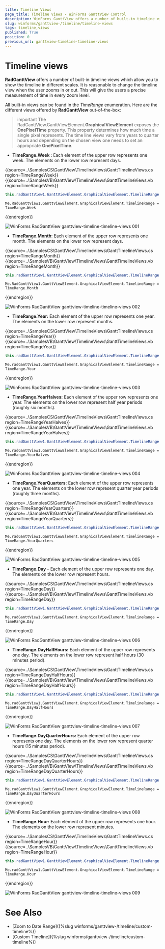```yaml
---
title: Timeline Views
page_title: Timeline Views - WinForms GanttView Control
description: WinForms GanttView offers a number of built-in timeline views which allow you to show the timeline in different scales.
slug: winforms/ganttview-/timeline/timeline-views
tags: timeline,views
published: True
position: 0
previous_url: ganttview-timeline-timeline-views
---
```


# Timeline views

__RadGanttView__ offers a number of built-in timeline views which allow you to show the timeline in different scales. It is reasonable to change the timeline view when the user zooms in or out. This will give the users a precise measurement of time in every zoom level. 

All built-in views can be found in the *TimeRange* enumeration. Here are the different views offered by __RadGanttView__ out-of-the-box:

>important The RadGanttView.GanttViewElement.**GraphicalViewElement** exposes the **OnePixelTime** property. This property determines how much time a single pixel represents. The time line views vary from years to quarter hours and depending on the chosen view one needs to set an appropriate **OnePixelTime**.

* __TimeRange.Week__ : Each element of the upper row represents one week. The elements on the lower row represent days.

{{source=..\SamplesCS\GanttView\TimelineViews\GanttTimelineViews.cs region=TimeRangeWeek}} 
{{source=..\SamplesVB\GanttView\TimelineViews\GanttTimelineViews.vb region=TimeRangeWeek}} 

````C#
this.radGanttView1.GanttViewElement.GraphicalViewElement.TimelineRange = TimeRange.Week;

````
````VB.NET
Me.RadGanttView1.GanttViewElement.GraphicalViewElement.TimelineRange = TimeRange.Week

````

{{endregion}} 

![WinForms RadGanttView ganttview-timeline-timeline-views 001](images/ganttview-timeline-timeline-views001.png)

* __TimeRange.Month:__  Each element of the upper row represents one month. The elements on the lower row represent days. 

{{source=..\SamplesCS\GanttView\TimelineViews\GanttTimelineViews.cs region=TimeRangeMonth}} 
{{source=..\SamplesVB\GanttView\TimelineViews\GanttTimelineViews.vb region=TimeRangeMonth}} 

````C#
this.radGanttView1.GanttViewElement.GraphicalViewElement.TimelineRange = TimeRange.Month;

````
````VB.NET
Me.RadGanttView1.GanttViewElement.GraphicalViewElement.TimelineRange = TimeRange.Month

````

{{endregion}} 

![WinForms RadGanttView ganttview-timeline-timeline-views 002](images/ganttview-timeline-timeline-views002.png)

* __TimeRange.Year:__ Each element of the upper row represents one year. The elements on the lower row represent months.

{{source=..\SamplesCS\GanttView\TimelineViews\GanttTimelineViews.cs region=TimeRangeYear}} 
{{source=..\SamplesVB\GanttView\TimelineViews\GanttTimelineViews.vb region=TimeRangeYear}} 

````C#
this.radGanttView1.GanttViewElement.GraphicalViewElement.TimelineRange = TimeRange.Year;

````
````VB.NET
Me.radGanttView1.GanttViewElement.GraphicalViewElement.TimelineRange = TimeRange.Year

````

{{endregion}} 

![WinForms RadGanttView ganttview-timeline-timeline-views 003](images/ganttview-timeline-timeline-views003.png)

* __TimeRange.YearHalves:__ Each element of the upper row represents one year. The elements on the lower row represent half year periods (roughly six months). 

{{source=..\SamplesCS\GanttView\TimelineViews\GanttTimelineViews.cs region=TimeRangeYearHalves}} 
{{source=..\SamplesVB\GanttView\TimelineViews\GanttTimelineViews.vb region=TimeRangeYearHalves}} 

````C#
this.radGanttView1.GanttViewElement.GraphicalViewElement.TimelineRange = TimeRange.YearHalves;

````
````VB.NET
Me.radGanttView1.GanttViewElement.GraphicalViewElement.TimelineRange = TimeRange.YearHalves

````

{{endregion}} 

![WinForms RadGanttView ganttview-timeline-timeline-views 004](images/ganttview-timeline-timeline-views004.png)

* __TimeRange.YearQuarters:__ Each element of the upper row represents one year. The elements on the lower row represent quarter year periods (roughly three months).
             

{{source=..\SamplesCS\GanttView\TimelineViews\GanttTimelineViews.cs region=TimeRangeYearQuarters}} 
{{source=..\SamplesVB\GanttView\TimelineViews\GanttTimelineViews.vb region=TimeRangeYearQuarters}} 

````C#
this.radGanttView1.GanttViewElement.GraphicalViewElement.TimelineRange = TimeRange.YearQuarters;

````
````VB.NET
Me.radGanttView1.GanttViewElement.GraphicalViewElement.TimelineRange = TimeRange.YearQuarters

````

{{endregion}} 


![WinForms RadGanttView ganttview-timeline-timeline-views 005](images/ganttview-timeline-timeline-views005.png)

* __TimeRange.Day__ – Each element of the upper row represents one day. The elements on the lower row represent hours. 

{{source=..\SamplesCS\GanttView\TimelineViews\GanttTimelineViews.cs region=TimeRangeDay}} 
{{source=..\SamplesVB\GanttView\TimelineViews\GanttTimelineViews.vb region=TimeRangeDay}} 

````C#
this.radGanttView1.GanttViewElement.GraphicalViewElement.TimelineRange = TimeRange.Day;

````
````VB.NET
Me.radGanttView1.GanttViewElement.GraphicalViewElement.TimelineRange = TimeRange.Day

````

{{endregion}} 


![WinForms RadGanttView ganttview-timeline-timeline-views 006](images/ganttview-timeline-timeline-views006.png)

* __TimeRange.DayHalfHours:__ Each element of the upper row represents one day. The elements on the lower row represent half hours (30 minutes period).
             
{{source=..\SamplesCS\GanttView\TimelineViews\GanttTimelineViews.cs region=TimeRangeDayHalfHours}} 
{{source=..\SamplesVB\GanttView\TimelineViews\GanttTimelineViews.vb region=TimeRangeDayHalfHours}} 

````C#
this.radGanttView1.GanttViewElement.GraphicalViewElement.TimelineRange = TimeRange.DayHalfHours;

````
````VB.NET
Me.radGanttView1.GanttViewElement.GraphicalViewElement.TimelineRange = TimeRange.DayHalfHours

````

{{endregion}} 


![WinForms RadGanttView ganttview-timeline-timeline-views 007](images/ganttview-timeline-timeline-views007.png)

* __TimeRange.DayQuarterHours:__ Each element of the upper row represents one day. The elements on the lower row represent quarter hours (15 minutes period).
            

{{source=..\SamplesCS\GanttView\TimelineViews\GanttTimelineViews.cs region=TimeRangeDayQuarterHours}} 
{{source=..\SamplesVB\GanttView\TimelineViews\GanttTimelineViews.vb region=TimeRangeDayQuarterHours}} 

````C#
this.radGanttView1.GanttViewElement.GraphicalViewElement.TimelineRange = TimeRange.DayQuarterHours;

````
````VB.NET
Me.radGanttView1.GanttViewElement.GraphicalViewElement.TimelineRange = TimeRange.DayQuarterHours

````

{{endregion}} 


![WinForms RadGanttView ganttview-timeline-timeline-views 008](images/ganttview-timeline-timeline-views008.png)

* __TimeRange.Hour:__ Each element of the upper row represents one hour. The elements on the lower row represent minutes. 

{{source=..\SamplesCS\GanttView\TimelineViews\GanttTimelineViews.cs region=TimeRangeHour}} 
{{source=..\SamplesVB\GanttView\TimelineViews\GanttTimelineViews.vb region=TimeRangeHour}} 

````C#
this.radGanttView1.GanttViewElement.GraphicalViewElement.TimelineRange = TimeRange.Hour;

````
````VB.NET
Me.radGanttView1.GanttViewElement.GraphicalViewElement.TimelineRange = TimeRange.Hour

````

{{endregion}} 


![WinForms RadGanttView ganttview-timeline-timeline-views 009](images/ganttview-timeline-timeline-views009.png)

# See Also

* [Zoom to Date Range]({%slug winforms/ganttview-/timeline/custom-timeline%})
* [Custom Timeline]({%slug winforms/ganttview-/timeline/custom-timeline%})
